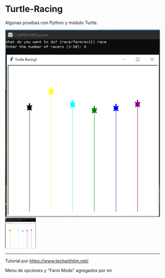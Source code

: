 # Turtle-Racing

Algunas pruebas con Python y módulo Turtle.

![ScreenShot](/screenshots/turtle1.png)
<img src="https://github.com/guidocano/Turtle-Racing/blob/main/screenshots/turtle1.png" width="100" height="100">


-------------------------------------

Tutorial por https://www.techwithtim.net/.

Menu de opciones y "Farm Mode" agregados por mi.
